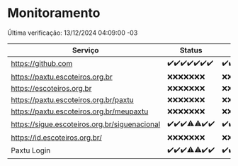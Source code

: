 # Monitoramento

Última verificação: 13/12/2024 04:09:00 -03

|Serviço|Status|Últimas 24h|
|---|---|---|
|https://github.com|<span title="2024-12-06: OK=23">✔️</span><span title="2024-12-07: OK=23">✔️</span><span title="2024-12-08: OK=23">✔️</span><span title="2024-12-09: OK=23">✔️</span><span title="2024-12-10: OK=23">✔️</span><span title="2024-12-11: OK=23">✔️</span><span title="2024-12-12: OK=6">✔️</span>|<span title="12/12/2024 04:09:00 -03 : 200">✔️</span><span title="12/12/2024 05:12:00 -03 : 200">✔️</span><span title="12/12/2024 06:09:00 -03 : 200">✔️</span><span title="12/12/2024 07:10:00 -03 : 200">✔️</span><span title="12/12/2024 08:07:00 -03 : 200">✔️</span><span title="12/12/2024 09:17:00 -03 : 200">✔️</span><span title="12/12/2024 10:20:00 -03 : 200">✔️</span><span title="12/12/2024 11:08:00 -03 : 200">✔️</span><span title="12/12/2024 12:09:00 -03 : 200">✔️</span><span title="12/12/2024 13:11:00 -03 : 200">✔️</span><span title="12/12/2024 14:08:00 -03 : 200">✔️</span><span title="12/12/2024 15:12:00 -03 : 200">✔️</span><span title="12/12/2024 16:07:00 -03 : 200">✔️</span><span title="12/12/2024 17:10:00 -03 : 200">✔️</span><span title="12/12/2024 18:08:00 -03 : 200">✔️</span><span title="12/12/2024 19:08:00 -03 : 200">✔️</span><span title="12/12/2024 20:09:00 -03 : 200">✔️</span><span title="12/12/2024 21:44:00 -03 : 200">✔️</span><span title="12/12/2024 23:22:00 -03 : 200">✔️</span><span title="13/12/2024 00:29:00 -03 : 200">✔️</span><span title="13/12/2024 01:11:00 -03 : 200">✔️</span><span title="13/12/2024 02:09:00 -03 : 200">✔️</span><span title="13/12/2024 03:13:00 -03 : 200">✔️</span><span title="13/12/2024 04:09:00 -03 : 200">✔️</span>|
|https://paxtu.escoteiros.org.br|<span title="2024-12-06: Falhas=23">❌</span><span title="2024-12-07: Falhas=23">❌</span><span title="2024-12-08: Falhas=23">❌</span><span title="2024-12-09: Falhas=23">❌</span><span title="2024-12-10: Falhas=23">❌</span><span title="2024-12-11: Falhas=23">❌</span><span title="2024-12-12: Falhas=6">❌</span>|<span title="12/12/2024 04:09:00 -03 : 403">❌</span><span title="12/12/2024 05:12:00 -03 : 403">❌</span><span title="12/12/2024 06:09:00 -03 : 403">❌</span><span title="12/12/2024 07:10:00 -03 : 403">❌</span><span title="12/12/2024 08:07:00 -03 : 403">❌</span><span title="12/12/2024 09:17:00 -03 : 403">❌</span><span title="12/12/2024 10:20:00 -03 : 403">❌</span><span title="12/12/2024 11:08:00 -03 : 403">❌</span><span title="12/12/2024 12:09:00 -03 : 403">❌</span><span title="12/12/2024 13:11:00 -03 : 403">❌</span><span title="12/12/2024 14:08:00 -03 : 403">❌</span><span title="12/12/2024 15:12:00 -03 : 403">❌</span><span title="12/12/2024 16:07:00 -03 : 403">❌</span><span title="12/12/2024 17:10:00 -03 : 403">❌</span><span title="12/12/2024 18:08:00 -03 : 403">❌</span><span title="12/12/2024 19:08:00 -03 : 403">❌</span><span title="12/12/2024 20:09:00 -03 : 403">❌</span><span title="12/12/2024 21:44:00 -03 : 403">❌</span><span title="12/12/2024 23:22:00 -03 : 403">❌</span><span title="13/12/2024 00:29:00 -03 : 403">❌</span><span title="13/12/2024 01:11:00 -03 : 403">❌</span><span title="13/12/2024 02:09:00 -03 : 403">❌</span><span title="13/12/2024 03:13:00 -03 : 403">❌</span><span title="13/12/2024 04:09:00 -03 : 403">❌</span>|
|https://escoteiros.org.br|<span title="2024-12-06: Falhas=23">❌</span><span title="2024-12-07: Falhas=23">❌</span><span title="2024-12-08: Falhas=23">❌</span><span title="2024-12-09: Falhas=23">❌</span><span title="2024-12-10: Falhas=23">❌</span><span title="2024-12-11: Falhas=23">❌</span><span title="2024-12-12: Falhas=6">❌</span>|<span title="12/12/2024 04:09:00 -03 : 403">❌</span><span title="12/12/2024 05:12:00 -03 : 403">❌</span><span title="12/12/2024 06:09:00 -03 : 403">❌</span><span title="12/12/2024 07:10:00 -03 : 403">❌</span><span title="12/12/2024 08:07:00 -03 : 403">❌</span><span title="12/12/2024 09:17:00 -03 : 403">❌</span><span title="12/12/2024 10:20:00 -03 : 403">❌</span><span title="12/12/2024 11:08:00 -03 : 403">❌</span><span title="12/12/2024 12:09:00 -03 : 403">❌</span><span title="12/12/2024 13:11:00 -03 : 403">❌</span><span title="12/12/2024 14:08:00 -03 : 403">❌</span><span title="12/12/2024 15:12:00 -03 : 403">❌</span><span title="12/12/2024 16:07:00 -03 : 403">❌</span><span title="12/12/2024 17:10:00 -03 : 403">❌</span><span title="12/12/2024 18:08:00 -03 : 403">❌</span><span title="12/12/2024 19:08:00 -03 : 403">❌</span><span title="12/12/2024 20:09:00 -03 : 403">❌</span><span title="12/12/2024 21:44:00 -03 : 403">❌</span><span title="12/12/2024 23:22:00 -03 : 403">❌</span><span title="13/12/2024 00:29:00 -03 : 403">❌</span><span title="13/12/2024 01:11:00 -03 : 403">❌</span><span title="13/12/2024 02:09:00 -03 : 403">❌</span><span title="13/12/2024 03:13:00 -03 : 403">❌</span><span title="13/12/2024 04:09:00 -03 : 403">❌</span>|
|https://paxtu.escoteiros.org.br/paxtu|<span title="2024-12-06: Falhas=23">❌</span><span title="2024-12-07: Falhas=23">❌</span><span title="2024-12-08: Falhas=23">❌</span><span title="2024-12-09: Falhas=23">❌</span><span title="2024-12-10: Falhas=23">❌</span><span title="2024-12-11: Falhas=23">❌</span><span title="2024-12-12: Falhas=6">❌</span>|<span title="12/12/2024 04:09:00 -03 : 403">❌</span><span title="12/12/2024 05:12:00 -03 : 403">❌</span><span title="12/12/2024 06:09:00 -03 : 403">❌</span><span title="12/12/2024 07:10:00 -03 : 403">❌</span><span title="12/12/2024 08:07:00 -03 : 403">❌</span><span title="12/12/2024 09:17:00 -03 : 403">❌</span><span title="12/12/2024 10:20:00 -03 : 403">❌</span><span title="12/12/2024 11:08:00 -03 : 403">❌</span><span title="12/12/2024 12:09:00 -03 : 403">❌</span><span title="12/12/2024 13:11:00 -03 : 403">❌</span><span title="12/12/2024 14:08:00 -03 : 403">❌</span><span title="12/12/2024 15:12:00 -03 : 403">❌</span><span title="12/12/2024 16:07:00 -03 : 403">❌</span><span title="12/12/2024 17:10:00 -03 : 403">❌</span><span title="12/12/2024 18:08:00 -03 : 403">❌</span><span title="12/12/2024 19:08:00 -03 : 403">❌</span><span title="12/12/2024 20:09:00 -03 : 403">❌</span><span title="12/12/2024 21:44:00 -03 : 403">❌</span><span title="12/12/2024 23:22:00 -03 : 403">❌</span><span title="13/12/2024 00:29:00 -03 : 403">❌</span><span title="13/12/2024 01:11:00 -03 : 403">❌</span><span title="13/12/2024 02:09:00 -03 : 403">❌</span><span title="13/12/2024 03:13:00 -03 : 403">❌</span><span title="13/12/2024 04:09:00 -03 : 403">❌</span>|
|https://paxtu.escoteiros.org.br/meupaxtu|<span title="2024-12-06: Falhas=23">❌</span><span title="2024-12-07: Falhas=23">❌</span><span title="2024-12-08: Falhas=23">❌</span><span title="2024-12-09: Falhas=23">❌</span><span title="2024-12-10: Falhas=23">❌</span><span title="2024-12-11: Falhas=23">❌</span><span title="2024-12-12: Falhas=6">❌</span>|<span title="12/12/2024 04:09:00 -03 : 403">❌</span><span title="12/12/2024 05:12:00 -03 : 403">❌</span><span title="12/12/2024 06:09:00 -03 : 403">❌</span><span title="12/12/2024 07:10:00 -03 : 403">❌</span><span title="12/12/2024 08:07:00 -03 : 403">❌</span><span title="12/12/2024 09:17:00 -03 : 403">❌</span><span title="12/12/2024 10:20:00 -03 : 403">❌</span><span title="12/12/2024 11:08:00 -03 : 403">❌</span><span title="12/12/2024 12:09:00 -03 : 403">❌</span><span title="12/12/2024 13:11:00 -03 : 403">❌</span><span title="12/12/2024 14:08:00 -03 : 403">❌</span><span title="12/12/2024 15:12:00 -03 : 403">❌</span><span title="12/12/2024 16:07:00 -03 : 403">❌</span><span title="12/12/2024 17:10:00 -03 : 403">❌</span><span title="12/12/2024 18:08:00 -03 : 403">❌</span><span title="12/12/2024 19:08:00 -03 : 403">❌</span><span title="12/12/2024 20:09:00 -03 : 403">❌</span><span title="12/12/2024 21:44:00 -03 : 403">❌</span><span title="12/12/2024 23:22:00 -03 : 403">❌</span><span title="13/12/2024 00:29:00 -03 : 403">❌</span><span title="13/12/2024 01:11:00 -03 : 403">❌</span><span title="13/12/2024 02:09:00 -03 : 403">❌</span><span title="13/12/2024 03:13:00 -03 : 403">❌</span><span title="13/12/2024 04:09:00 -03 : 403">❌</span>|
|https://sigue.escoteiros.org.br/siguenacional|<span title="2024-12-06: OK=23">✔️</span><span title="2024-12-07: OK=23">✔️</span><span title="2024-12-08: OK=23">✔️</span><span title="2024-12-09: OK=21, Falhas=2">⚠️</span><span title="2024-12-10: OK=22, Falhas=1">⚠️</span><span title="2024-12-11: OK=23">✔️</span><span title="2024-12-12: OK=6">✔️</span>|<span title="12/12/2024 04:09:00 -03 : 200">✔️</span><span title="12/12/2024 05:12:00 -03 : 200">✔️</span><span title="12/12/2024 06:09:00 -03 : 200">✔️</span><span title="12/12/2024 07:10:00 -03 : 200">✔️</span><span title="12/12/2024 08:07:00 -03 : 200">✔️</span><span title="12/12/2024 09:17:00 -03 : 200">✔️</span><span title="12/12/2024 10:20:00 -03 : 200">✔️</span><span title="12/12/2024 11:08:00 -03 : 200">✔️</span><span title="12/12/2024 12:09:00 -03 : 0">❌</span><span title="12/12/2024 13:11:00 -03 : 200">✔️</span><span title="12/12/2024 14:08:00 -03 : 200">✔️</span><span title="12/12/2024 15:12:00 -03 : 200">✔️</span><span title="12/12/2024 16:07:00 -03 : 200">✔️</span><span title="12/12/2024 17:10:00 -03 : 200">✔️</span><span title="12/12/2024 18:08:00 -03 : 0">❌</span><span title="12/12/2024 19:08:00 -03 : 200">✔️</span><span title="12/12/2024 20:09:00 -03 : 200">✔️</span><span title="12/12/2024 21:44:00 -03 : 200">✔️</span><span title="12/12/2024 23:22:00 -03 : 200">✔️</span><span title="13/12/2024 00:29:00 -03 : 200">✔️</span><span title="13/12/2024 01:11:00 -03 : 200">✔️</span><span title="13/12/2024 02:09:00 -03 : 200">✔️</span><span title="13/12/2024 03:13:00 -03 : 200">✔️</span><span title="13/12/2024 04:09:00 -03 : 200">✔️</span>|
|https://id.escoteiros.org.br/|<span title="2024-12-06: Falhas=23">❌</span><span title="2024-12-07: Falhas=23">❌</span><span title="2024-12-08: Falhas=23">❌</span><span title="2024-12-09: Falhas=23">❌</span><span title="2024-12-10: Falhas=23">❌</span><span title="2024-12-11: Falhas=23">❌</span><span title="2024-12-12: Falhas=6">❌</span>|<span title="12/12/2024 04:09:00 -03 : 403">❌</span><span title="12/12/2024 05:12:00 -03 : 403">❌</span><span title="12/12/2024 06:09:00 -03 : 403">❌</span><span title="12/12/2024 07:10:00 -03 : 403">❌</span><span title="12/12/2024 08:07:00 -03 : 403">❌</span><span title="12/12/2024 09:17:00 -03 : 403">❌</span><span title="12/12/2024 10:20:00 -03 : 403">❌</span><span title="12/12/2024 11:09:00 -03 : 403">❌</span><span title="12/12/2024 12:09:00 -03 : 403">❌</span><span title="12/12/2024 13:11:00 -03 : 403">❌</span><span title="12/12/2024 14:08:00 -03 : 403">❌</span><span title="12/12/2024 15:12:00 -03 : 403">❌</span><span title="12/12/2024 16:07:00 -03 : 403">❌</span><span title="12/12/2024 17:10:00 -03 : 403">❌</span><span title="12/12/2024 18:08:00 -03 : 403">❌</span><span title="12/12/2024 19:08:00 -03 : 403">❌</span><span title="12/12/2024 20:09:00 -03 : 403">❌</span><span title="12/12/2024 21:44:00 -03 : 403">❌</span><span title="12/12/2024 23:22:00 -03 : 403">❌</span><span title="13/12/2024 00:29:00 -03 : 403">❌</span><span title="13/12/2024 01:11:00 -03 : 403">❌</span><span title="13/12/2024 02:09:00 -03 : 403">❌</span><span title="13/12/2024 03:13:00 -03 : 403">❌</span><span title="13/12/2024 04:09:00 -03 : 403">❌</span>|
|Paxtu Login|<span title="2024-12-06: OK=23">✔️</span><span title="2024-12-07: OK=23">✔️</span><span title="2024-12-08: OK=23">✔️</span><span title="2024-12-09: OK=22, Falhas=1">⚠️</span><span title="2024-12-10: OK=22, Falhas=1">⚠️</span><span title="2024-12-11: OK=23">✔️</span><span title="2024-12-12: OK=6">✔️</span>|<span title="12/12/2024 04:09:00 -03 : 200">✔️</span><span title="12/12/2024 05:12:00 -03 : 200">✔️</span><span title="12/12/2024 06:09:00 -03 : 200">✔️</span><span title="12/12/2024 07:10:00 -03 : 200">✔️</span><span title="12/12/2024 08:07:00 -03 : 200">✔️</span><span title="12/12/2024 09:17:00 -03 : 200">✔️</span><span title="12/12/2024 10:20:00 -03 : 200">✔️</span><span title="12/12/2024 11:09:00 -03 : 200">✔️</span><span title="12/12/2024 12:09:00 -03 : 200">✔️</span><span title="12/12/2024 13:11:00 -03 : 200">✔️</span><span title="12/12/2024 14:08:00 -03 : 200">✔️</span><span title="12/12/2024 15:12:00 -03 : 200">✔️</span><span title="12/12/2024 16:07:00 -03 : 200">✔️</span><span title="12/12/2024 17:10:00 -03 : 200">✔️</span><span title="12/12/2024 18:08:00 -03 : 200">✔️</span><span title="12/12/2024 19:08:00 -03 : 200">✔️</span><span title="12/12/2024 20:09:00 -03 : 200">✔️</span><span title="12/12/2024 21:44:00 -03 : 200">✔️</span><span title="12/12/2024 23:22:00 -03 : 200">✔️</span><span title="13/12/2024 00:29:00 -03 : 200">✔️</span><span title="13/12/2024 01:11:00 -03 : 200">✔️</span><span title="13/12/2024 02:09:00 -03 : 200">✔️</span><span title="13/12/2024 03:13:00 -03 : 200">✔️</span><span title="13/12/2024 04:09:00 -03 : 200">✔️</span>|
